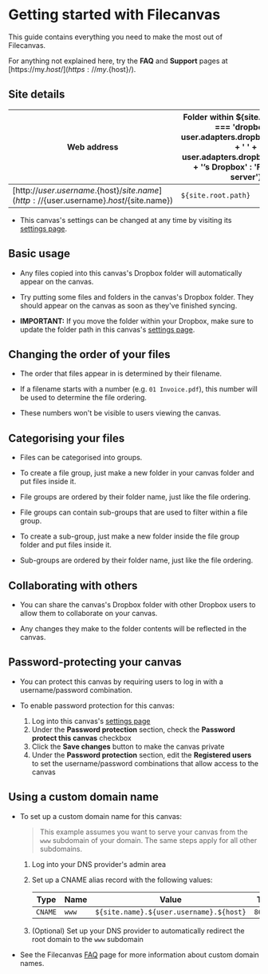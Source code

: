 # Getting started with Filecanvas

This guide contains everything you need to make the most out of Filecanvas.

For anything not explained here, try the **FAQ** and **Support** pages at [https://my.${host}/](https://my.${host}/).

## Site details

| Web address | Folder within ${site.root.adapter === 'dropbox' ? user.adapters.dropbox.firstName + ' ' + user.adapters.dropbox.lastName + '’s Dropbox' : 'Filecanvas server'} |
| ----------- | ------------------------------------------------ |
| [http://${user.username}.${host}/${site.name}](http://${user.username}.${host}/${site.name}) | `${site.root.path}` |


- This canvas's settings can be changed at any time by visiting its [settings page](https://my.${host}/canvases/${site.name}/settings).


## Basic usage

- Any files copied into this canvas's Dropbox folder will automatically appear on the canvas.

- Try putting some files and folders in the canvas's Dropbox folder. They should appear on the canvas as soon as they've finished syncing.

- **IMPORTANT:** If you move the folder within your Dropbox, make sure to update the folder path in this canvas's [settings page](https://my.${host}/canvases/${site.name}/settings).


## Changing the order of your files

- The order that files appear in is determined by their filename.

- If a filename starts with a number (e.g. `01 Invoice.pdf`), this number will be used to determine the file ordering.

- These numbers won't be visible to users viewing the canvas.


## Categorising your files

- Files can be categorised into groups.

- To create a file group, just make a new folder in your canvas folder and put files inside it.

- File groups are ordered by their folder name, just like the file ordering.

- File groups can contain sub-groups that are used to filter within a file group.

- To create a sub-group, just make a new folder inside the file group folder and put files inside it.

- Sub-groups are ordered by their folder name, just like the file ordering.


## Collaborating with others

- You can share the canvas's Dropbox folder with other Dropbox users to allow them to collaborate on your canvas.

- Any changes they make to the folder contents will be reflected in the canvas.


## Password-protecting your canvas

- You can protect this canvas by requiring users to log in with a username/password combination.

- To enable password protection for this canvas:
	1. Log into this canvas's [settings page](https://my.${host}/canvases/${site.name})
	2. Under the **Password protection** section, check the **Password protect this canvas** checkbox
	3. Click the **Save changes** button to make the canvas private
	4. Under the **Password protection** section, edit the **Registered users** to set the username/password combinations that allow access to the canvas


## Using a custom domain name

- To set up a custom domain name for this canvas:

	> This example assumes you want to serve your canvas from the `www` subdomain of your domain. The same steps apply for all other subdomains.

	1. Log into your DNS provider's admin area
	2. Set up a CNAME alias record with the following values:

		| Type | Name | Value | TTL |
		| ---- | ---- | ----- | --- |
		| `CNAME` | `www` | `${site.name}.${user.username}.${host}` | `86400` |

	3. (Optional) Set up your DNS provider to automatically redirect the root domain to the `www` subdomain

- See the Filecanvas [FAQ](https://my.${host}/faq) page for more information about custom domain names.
